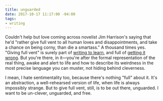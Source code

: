 ```yaml
---
title: unguarded
date: 2017-10-17 11:17:00 -04:00
tags:
- writing
---
```


Couldn't help but love coming across novelist Jim Harrison's saying that he'd "rather give full vent to all human loves and disappointments, and take a chance on being corny, than die a smartass." A thousand times yes. "Giving full vent" is surely part of [writing to learn](http://sarahendren.com/reading-notes/to-grow-and-cook-a-message/), and full of [getting it wrong](http://blog.ayjay.org/writing-by-the-always-wrong/). But you're there, in it—you're after the formal representation of the real thing, awake and alert to life and how to describe its weirdness in the most precise language you can muster, not hiding behind cleverness. 

I mean, I hate sentimentality too, because there's nothing "full" about it. It's an abstraction, a well-rehearsed version of life, when life is always impossibly strange. But to give full vent, still, is to be out there, unguarded. I want to be un-clever, unguarded, and free.